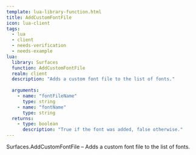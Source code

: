 ```yaml
---
template: lua-library-function.html
title: AddCustomFontFile
icon: lua-client
tags:
  - lua
  - client
  - needs-verification
  - needs-example
lua:
  library: Surfaces
  function: AddCustomFontFile
  realm: client
  description: "Adds a custom font file to the list of fonts."
  
  arguments:
    - name: "fontFileName"
      type: string
    - name: "fontName"
      type: string
  returns:
    - type: boolean
      description: "True if the font was added, false otherwise."
---
```


<div class="lua__search__keywords">
Surfaces.AddCustomFontFile &#x2013; Adds a custom font file to the list of fonts.
</div>
